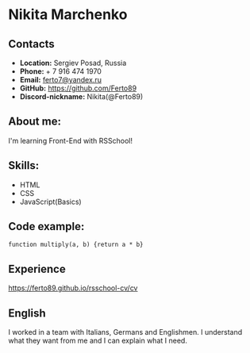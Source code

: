 # Nikita Marchenko
## Contacts
* **Location:** Sergiev Posad, Russia
* **Phone:** + 7 916 474 1970
* **Email:** ferto7@yandex.ru
* **GitHub:** https://github.com/Ferto89
* **Discord-nickname:** Nikita(@Ferto89)

## About me:
I'm learning Front-End with RSSchool!
## Skills:
* HTML
* CSS
* JavaScript(Basics)

## Code example:
`function multiply(a, b) {return a * b}`
## Experience
https://ferto89.github.io/rsschool-cv/cv
## English
I worked in a team with Italians, Germans and Englishmen. I understand what they want from me and I can explain what I need.
